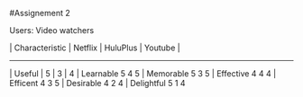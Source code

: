 #Assignement 2

Users: Video watchers


| Characteristic | Netflix | HuluPlus | Youtube |
***
| Useful       |   5        |       3       |        4
| Learnable       5               4               5
| Memorable       5               3               5
| Effective       4               4               4
| Efficent        4               3               5
| Desirable       4               2               4
| Delightful      5               1               4



